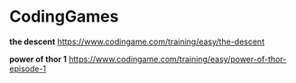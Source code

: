 # CodingGames


**the descent**
https://www.codingame.com/training/easy/the-descent


**power of thor 1**
https://www.codingame.com/training/easy/power-of-thor-episode-1
